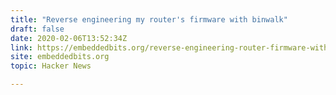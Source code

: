 ```yaml
---
title: "Reverse engineering my router's firmware with binwalk"
draft: false
date: 2020-02-06T13:52:34Z
link: https://embeddedbits.org/reverse-engineering-router-firmware-with-binwalk/?utm_medium=RSS&utm_source=hune
site: embeddedbits.org
topic: Hacker News  

---
```

